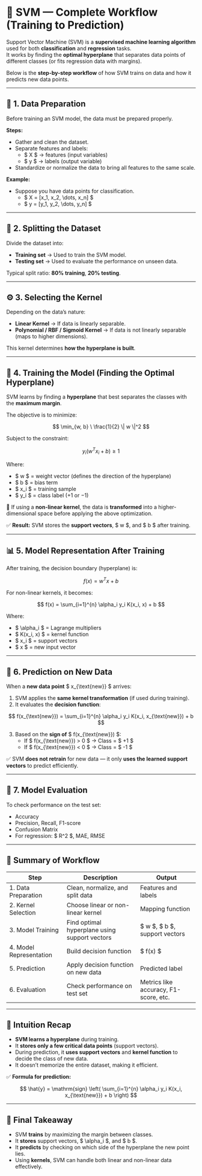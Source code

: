 # 🧠 SVM — Complete Workflow (Training to Prediction)

Support Vector Machine (SVM) is a **supervised machine learning algorithm** used for both **classification** and **regression** tasks.  
It works by finding the **optimal hyperplane** that separates data points of different classes (or fits regression data with margins).

Below is the **step-by-step workflow** of how SVM trains on data and how it predicts new data points.

---

## 🧾 1. Data Preparation

Before training an SVM model, the data must be prepared properly.

**Steps:**
- Gather and clean the dataset.  
- Separate features and labels:  
  - $ X $ → features (input variables)  
  - $ y $ → labels (output variable)  
- Standardize or normalize the data to bring all features to the same scale.

**Example:**  
- Suppose you have data points for classification.  
  - $ X = [x_1, x_2, \dots, x_n] $  
  - $ y = [y_1, y_2, \dots, y_n] $

---

## 🧭 2. Splitting the Dataset

Divide the dataset into:
- **Training set** → Used to train the SVM model.  
- **Testing set** → Used to evaluate the performance on unseen data.

Typical split ratio: **80% training**, **20% testing**.

---

## ⚙️ 3. Selecting the Kernel

Depending on the data’s nature:

- **Linear Kernel** → If data is linearly separable.  
- **Polynomial / RBF / Sigmoid Kernel** → If data is not linearly separable (maps to higher dimensions).

This kernel determines **how the hyperplane is built**.

---

## 🧮 4. Training the Model (Finding the Optimal Hyperplane)

SVM learns by finding a **hyperplane** that best separates the classes with the **maximum margin**.

The objective is to minimize:

$$
\min_{w, b} \ \frac{1}{2} \| w \|^2
$$

Subject to the constraint:

$$
y_i \bigl(w^T x_i + b \bigr) \geq 1
$$

Where:  
- $ w $ = weight vector (defines the direction of the hyperplane)  
- $ b $ = bias term  
- $ x_i $ = training sample  
- $ y_i $ = class label ($+1$ or $-1$)

🔸 If using a **non-linear kernel**, the data is **transformed** into a higher-dimensional space before applying the above optimization.

✅ **Result:** SVM stores the **support vectors**, $ w $, and $ b $ after training.

---

## 📊 5. Model Representation After Training

After training, the decision boundary (hyperplane) is:

$$
f(x) = w^T x + b
$$

For non-linear kernels, it becomes:

$$
f(x) = \sum_{i=1}^{n} \alpha_i y_i K(x_i, x) + b
$$

Where:  
- $ \alpha_i $ = Lagrange multipliers  
- $ K(x_i, x) $ = kernel function  
- $ x_i $ = support vectors  
- $ x $ = new input vector

---

## 🚀 6. Prediction on New Data

When a **new data point** $ x_{\text{new}} $ arrives:

1. SVM applies the **same kernel transformation** (if used during training).  
2. It evaluates the **decision function**:

$$
f(x_{\text{new}}) = \sum_{i=1}^{n} \alpha_i y_i K(x_i, x_{\text{new}}) + b
$$

3. Based on the **sign of** $ f(x_{\text{new}}) $:
   - If $ f(x_{\text{new}}) > 0 $ → Class = $ +1 $  
   - If $ f(x_{\text{new}}) < 0 $ → Class = $ -1 $

✅ SVM **does not retrain** for new data — it only **uses the learned support vectors** to predict efficiently.

---

## 🧪 7. Model Evaluation

To check performance on the test set:
- Accuracy  
- Precision, Recall, F1-score  
- Confusion Matrix  
- For regression: $ R^2 $, MAE, RMSE

---

## 📝 Summary of Workflow

| Step                          | Description                                                   | Output                                 |
|-------------------------------|----------------------------------------------------------------|-----------------------------------------|
| 1. Data Preparation           | Clean, normalize, and split data                               | Features and labels                    |
| 2. Kernel Selection           | Choose linear or non-linear kernel                             | Mapping function                        |
| 3. Model Training             | Find optimal hyperplane using support vectors                  | $ w $, $ b $, support vectors          |
| 4. Model Representation       | Build decision function                                       | $ f(x) $                               |
| 5. Prediction                 | Apply decision function on new data                           | Predicted label                        |
| 6. Evaluation                 | Check performance on test set                                 | Metrics like accuracy, F1-score, etc.  |

---

## 🧠 Intuition Recap

- **SVM learns a hyperplane** during training.  
- It **stores only a few critical data points** (support vectors).  
- During prediction, it **uses support vectors** and **kernel function** to decide the class of new data.  
- It doesn’t memorize the entire dataset, making it efficient.

✅ **Formula for prediction:**

$$
\hat{y} = \mathrm{sign} \left( \sum_{i=1}^{n} \alpha_i y_i K(x_i, x_{\text{new}}) + b \right)
$$

---

## 🏁 Final Takeaway

- SVM **trains** by maximizing the margin between classes.  
- It **stores** support vectors, $ \alpha_i $, and $ b $.  
- It **predicts** by checking on which side of the hyperplane the new point lies.  
- Using **kernels**, SVM can handle both linear and non-linear data effectively.
